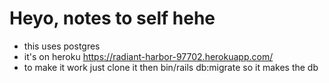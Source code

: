 # Heyo, notes to self hehe
* this uses postgres
* it's on heroku https://radiant-harbor-97702.herokuapp.com/
* to make it work just clone it then bin/rails db:migrate so it makes the db
